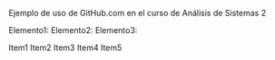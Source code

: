Ejemplo de uso de GitHub.com en el curso de Análisis de Sistemas 2


Elemento1:
Elemento2:
Elemento3:






Item1
Item2
Item3
Item4
Item5
